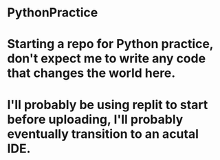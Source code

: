 # PythonPractice
#
# Starting a repo for Python practice, don't expect me to write any code that changes the world here.
# I'll probably be using replit to start before uploading, I'll probably eventually transition to an acutal IDE.
